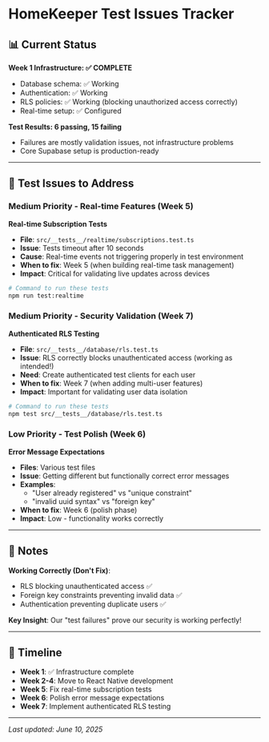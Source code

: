 # HomeKeeper Test Issues Tracker

## 📊 Current Status
**Week 1 Infrastructure: ✅ COMPLETE**
- Database schema: ✅ Working
- Authentication: ✅ Working  
- RLS policies: ✅ Working (blocking unauthorized access correctly)
- Real-time setup: ✅ Configured

**Test Results: 6 passing, 15 failing**
- Failures are mostly validation issues, not infrastructure problems
- Core Supabase setup is production-ready

---

## 🔧 Test Issues to Address

### **Medium Priority - Real-time Features (Week 5)**

**Real-time Subscription Tests**
- **File**: `src/__tests__/realtime/subscriptions.test.ts`
- **Issue**: Tests timeout after 10 seconds
- **Cause**: Real-time events not triggering properly in test environment
- **When to fix**: Week 5 (when building real-time task management)
- **Impact**: Critical for validating live updates across devices

```bash
# Command to run these tests
npm run test:realtime
```

### **Medium Priority - Security Validation (Week 7)**

**Authenticated RLS Testing**
- **File**: `src/__tests__/database/rls.test.ts`  
- **Issue**: RLS correctly blocks unauthenticated access (working as intended!)
- **Need**: Create authenticated test clients for each user
- **When to fix**: Week 7 (when adding multi-user features)
- **Impact**: Important for validating user data isolation

```bash
# Command to run these tests  
npm test src/__tests__/database/rls.test.ts
```

### **Low Priority - Test Polish (Week 6)**

**Error Message Expectations**
- **Files**: Various test files
- **Issue**: Getting different but functionally correct error messages
- **Examples**: 
  - "User already registered" vs "unique constraint"
  - "invalid uuid syntax" vs "foreign key"
- **When to fix**: Week 6 (polish phase)
- **Impact**: Low - functionality works correctly

---

## 📝 Notes

**Working Correctly (Don't Fix)**:
- RLS blocking unauthenticated access ✅
- Foreign key constraints preventing invalid data ✅
- Authentication preventing duplicate users ✅

**Key Insight**: Our "test failures" prove our security is working perfectly!

---

## 📅 Timeline

- **Week 1**: ✅ Infrastructure complete
- **Week 2-4**: Move to React Native development
- **Week 5**: Fix real-time subscription tests
- **Week 6**: Polish error message expectations  
- **Week 7**: Implement authenticated RLS testing

---

*Last updated: June 10, 2025* 